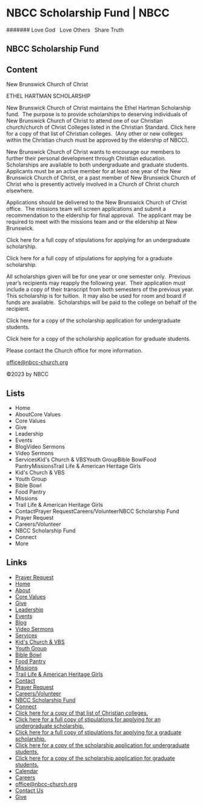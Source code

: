 # NBCC Scholarship Fund | NBCC

####### Love God   Love Others   Share Truth

## NBCC Scholarship Fund

## Content

New Brunswick Church of Christ

ETHEL HARTMAN SCHOLARSHIP

New Brunswick Church of Christ maintains the Ethel Hartman Scholarship fund.  The purpose is to provide scholarships to deserving individuals of New Brunswick Church of Christ to attend one of our Christian church/church of Christ Colleges listed in the Christian Standard. Click here for a copy of that list of Christian colleges.  (Any other or new colleges within the Christian church must be approved by the eldership of NBCC).

New Brunswick Church of Christ wants to encourage our members to further their personal development through Christian education.  Scholarships are available to both undergraduate and graduate students.  Applicants must be an active member for at least one year of the New Brunswick Church of Christ, or a past member of New Brunswick Church of Christ who is presently actively involved in a Church of Christ church elsewhere.

Applications should be delivered to the New Brunswick Church of Christ office.  The missions team will screen applications and submit a recommendation to the eldership for final approval.  The applicant may be required to meet with the missions team and or the eldership at New Brunswick.

Click here for a full copy of stipulations for applying for an undergraduate scholarship.

Click here for a full copy of stipulations for applying for a graduate scholarship.

All scholarships given will be for one year or one semester only.  Previous year’s recipients may reapply the following year.  Their application must include a copy of their transcript from both semesters of the previous year.  This scholarship is for tuition.  It may also be used for room and board if funds are available.  Scholarships will be paid to the college on behalf of the recipient.

Click here for a copy of the scholarship application for undergraduate students.

Click here for a copy of the scholarship application for graduate students.

Please contact the Church office for more information.

office@nbcc-church.org

©2023 by NBCC

## Lists

- Home
- AboutCore Values
- Core Values
- Give
- Leadership
- Events
- BlogVideo Sermons
- Video Sermons
- ServicesKid's Church & VBSYouth GroupBible BowlFood PantryMissionsTrail Life & American Heritage Girls
- Kid's Church & VBS
- Youth Group
- Bible Bowl
- Food Pantry
- Missions
- Trail Life & American Heritage Girls
- ContactPrayer RequestCareers/VolunteerNBCC Scholarship Fund
- Prayer Request
- Careers/Volunteer
- NBCC Scholarship Fund
- Connect
- More

## Links

- [Prayer Request](../prayer-request/index.html)
- [Home](../index.html)
- [About](../about/index.html)
- [Core Values](../core-values/index.html)
- [Give](../give/index.html)
- [Leadership](../leadership/index.html)
- [Events](../events/index.html)
- [Blog](../blog/index.html)
- [Video Sermons](../video-sermons/index.html)
- [Services](../services/index.html)
- [Kid's Church & VBS](../kids-church/index.html)
- [Youth Group](../youth-group/index.html)
- [Bible Bowl](../bible-bowl/index.html)
- [Food Pantry](../food-pantry/index.html)
- [Missions](../missions/index.html)
- [Trail Life & American Heritage Girls](../trail-life-and-american-heritage-girls/index.html)
- [Contact](../contact/index.html)
- [Prayer Request](../prayer-request/index.html)
- [Careers/Volunteer](../careers-volunteer/index.html)
- [NBCC Scholarship Fund](./index.html)
- [Connect](../members/index.html)
- [Click here for a copy of that list of Christian colleges.](../post/supported-bible-colleges/index.html)
- [Click here for a full copy of stipulations for applying for an undergraduate scholarship.](http://media1.razorplanet.com/share/510152-8667/siteDocs/Stipulations%20for%20undergrads.pdf)
- [Click here for a full copy of stipulations for applying for a graduate scholarship.](http://media1.razorplanet.com/share/510152-8667/siteDocs/Stipulations%20for%20graduates.pdf)
- [Click here for a copy of the scholarship application for undergraduate students.](http://media1.razorplanet.com/share/510152-8667/siteDocs/Scholarship%20for%20undergrads.pdf)
- [Click here for a copy of the scholarship application for graduate students.](http://media1.razorplanet.com/share/510152-8667/siteDocs/Scholarship%20for%20graduates.pdf)
- [Calendar](../events/index.html)
- [Careers](../careers-volunteer/index.html)
- [office@nbcc-church.org](mailto:office@nbcc-church.org)
- [Contact Us](../contact/index.html)
- [Give](../give/index.html)

